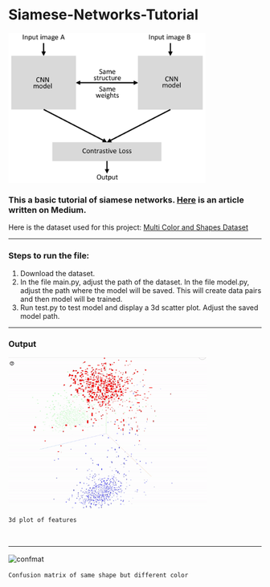# Siamese-Networks-Tutorial

<img align="center" alt="siamnet" height= "300px" src="./siamese_net.png?raw=True" />

### This a basic tutorial of siamese networks. [Here](https://medium.com/@adityadutt/siamese-networks-introduction-and-implementation-2140e3443dee) is an article written on Medium.

Here is the dataset used for this project: [Multi Color and Shapes Dataset](https://github.com/AdityaDutt/MultiColor-Shapes-Database)

---

### Steps to run the file:

1. Download the dataset.
2. In the file main.py, adjust the path of the dataset. In the file model.py, adjust the path where the model will be saved. This will create data pairs and then model will be trained.
3. Run test.py to test model and display a 3d scatter plot. Adjust the saved model path. 

---

### Output

<img align="center" alt="gif" height= "300px" src="./color.gif?raw=True" />

```3d plot of features```

<br/>

---

<img align="center" alt="confmat" height= "500px" src="./conf_mat.png?raw=True" />

```Confusion matrix of same shape but different color```
